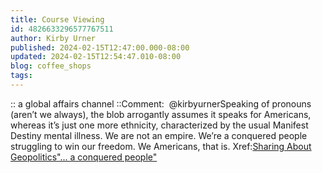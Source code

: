 ```yaml
---
title: Course Viewing
id: 4826633296577767511
author: Kirby Urner
published: 2024-02-15T12:47:00.000-08:00
updated: 2024-02-15T12:54:47.010-08:00
blog: coffee_shops
tags: 
---
```


:: a global affairs channel ::Comment:  [](https://www.youtube.com/channel/UCr7TZxfhsqbeiQzLnHdgPgA)@kirbyurnerSpeaking of pronouns (aren’t we always), the blob arrogantly assumes it speaks for Americans, whereas it’s just one more ethnicity, characterized by the usual Manifest Destiny mental illness. We are not an empire. We’re a conquered people struggling to win our freedom. We Americans, that is. Xref:[Sharing About Geopolitics](https://coffeeshopsnet.blogspot.com/2024/01/sharing-about-geopolitics.html)["... a conquered people"](https://mybizmo.blogspot.com/2006/03/why-we-fight-movie-review.html)